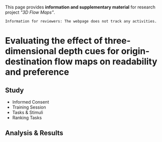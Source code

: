 This page provides **information and supplementary material** for research project *"3D Flow Maps"*.

```
Information for reviewers: The webpage does not track any activities.
```

# Evaluating the effect of three-dimensional depth cues for origin-destination flow maps on readability and preference

## Study

- Informed Consent
- Training Session
- Tasks & Stimuli
- Ranking Tasks

## Analysis & Results
